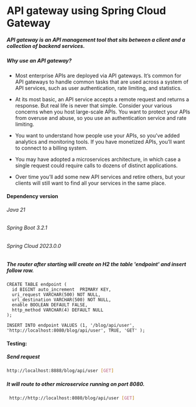 # API gateway using Spring Cloud Gateway 

##### API gateway is an API management tool that sits between a client and a collection of backend services.
##### Why use an API gateway? 
- Most enterprise APIs are deployed via API gateways. It’s common for API gateways to handle common tasks that are used across a system of API services, such as user authentication, rate limiting, and statistics.

- At its most basic, an API service accepts a remote request and returns a response. But real life is never that simple. Consider your various concerns when you host large-scale APIs.
You want to protect your APIs from overuse and abuse, so you use an authentication service and rate limiting. 

- You want to understand how people use your APIs, so you’ve added analytics and monitoring tools.
If you have monetized APIs, you’ll want to connect to a billing system.

- You may have adopted a microservices architecture, in which case a single request could require calls to dozens of distinct applications.

- Over time you’ll add some new API services and retire others, but your clients will still want to find all your services in the same place.

#### Dependency version 
###### Java 21
###### Spring Boot 3.2.1
###### Spring Cloud 2023.0.0	
		
##### The router after starting will create on H2 the table 'endpoint' and insert follow row.

```
CREATE TABLE endpoint (
  id BIGINT auto_increment  PRIMARY KEY,
  uri_request VARCHAR(500) NOT NULL,
  url_destination VARCHAR(500) NOT NULL,
  enable BOOLEAN DEFAULT FALSE,
  http_method VARCHAR(4) DEFAULT NULL
);
  
INSERT INTO endpoint VALUES (1, '/blog/api/user', 'http://localhost:8080/blog/api/user', TRUE, 'GET' ); 
```


#### Testing:
##### Send request
```sh
http://localhost:8888/blog/api/user [GET] 

```

##### It will route to other microservice running on port 8080.

```sh
 http://http://localhost:8080/blog/api/user [GET]

```